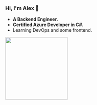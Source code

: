### Hi, I'm Alex 👋

 - **A Backend Engineer.** 
 - **Certified Azure Developer in C#.** 
 - Learning DevOps and some frontend.

<a href="#">
  <img src="https://vercel-statsapp.vercel.app/api/top-langs/?username=agraden&theme=radical&layout=compact&langs_count=10&border_radius=12" height="195">
</a>
